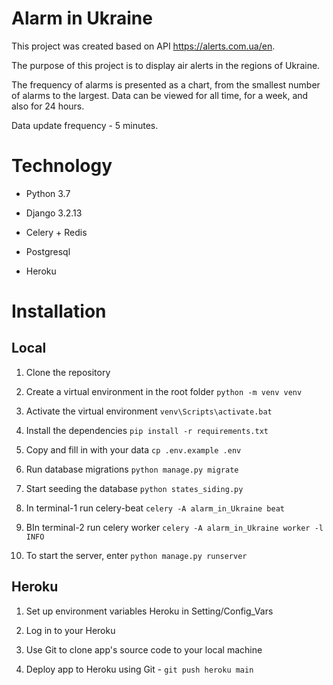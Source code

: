 # Alarm in Ukraine
This project was created based on API https://alerts.com.ua/en.

The purpose of this project is to display air alerts in the regions of Ukraine.

The frequency of alarms is presented as a chart, from the smallest number of alarms to the largest.
Data can be viewed for all time, for a week, and also for 24 hours.

Data update frequency - 5 minutes.

# Technology

- Python 3.7

- Django 3.2.13

- Celery + Redis

- Postgresql

- Heroku


# Installation 

## Local

1. Clone the repository

2. Create a virtual environment in the root folder `python -m venv venv`

3. Activate the virtual environment `venv\Scripts\activate.bat`

4. Install the dependencies `pip install -r requirements.txt`

5. Copy and fill in with your data `cp .env.example .env`

6. Run database migrations `python manage.py migrate`

7. Start seeding the database `python states_siding.py`

8. In terminal-1 run celery-beat
`celery -A alarm_in_Ukraine beat`

9. ВIn terminal-2 run celery worker
`celery -A alarm_in_Ukraine worker -l INFO`

10. To start the server, enter `python manage.py runserver`


## Heroku
1. Set up environment variables Heroku in Setting/Config_Vars

2. Log in to your Heroku

3. Use Git to clone app's source code to your local machine

4. Deploy app to Heroku using Git - `git push heroku main`




